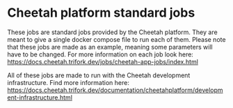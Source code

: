# Cheetah platform standard jobs

These jobs are standard jobs provided by the Cheetah platform. They are meant to give a single docker compose file to run each of them.
Please note that these jobs are made as an example, meaning some parameters will have to be changed.
For more information on each job look here: https://docs.cheetah.trifork.dev/jobs/cheetah-app-jobs/index.html

All of these jobs are made to run with the Cheetah development infrastructure.
Find more information here: https://docs.cheetah.trifork.dev/documentation/cheetahplatform/development-infrastructure.html
